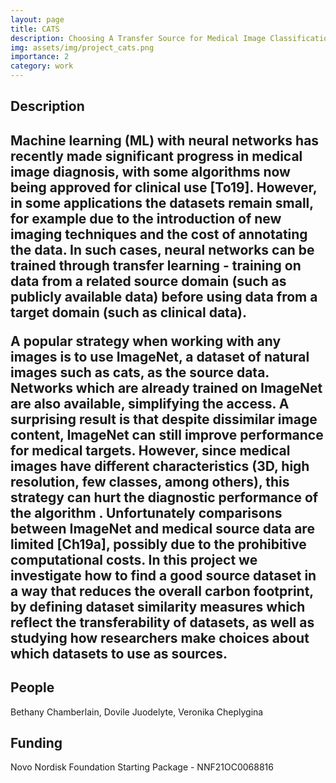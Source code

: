 ```yaml
---
layout: page
title: CATS
description: Choosing A Transfer Source for Medical Image Classification
img: assets/img/project_cats.png
importance: 2
category: work
---
```


<h2>Description<h2>
Machine learning (ML) with neural networks has recently made significant progress in medical image diagnosis, with some algorithms now being approved for clinical use [To19]. However, in some applications the datasets remain small, for example due to the introduction of new imaging techniques and the cost of annotating the data. In such cases, neural networks can be trained through transfer learning - training on data from a related source domain (such as publicly available data) before using data from a target domain (such as clinical data). 

A popular strategy when working with any images is to use ImageNet, a dataset of natural images such as cats, as the source data. Networks which are already trained on ImageNet are also available, simplifying the access. A surprising result is that despite dissimilar image content, ImageNet can still improve performance for medical targets. However, since medical images have different characteristics (3D, high resolution, few classes, among others), this strategy can hurt the diagnostic performance of the algorithm . Unfortunately comparisons between ImageNet and medical source data are limited [Ch19a], possibly due to the prohibitive computational costs. In this project we investigate how to find a good
source dataset in a way that reduces the overall carbon footprint, by defining dataset similarity measures which reflect the transferability of datasets, as well as studying how researchers make choices about which datasets to use as sources. 

<h2>People</h2>
Bethany Chamberlain, Dovile Juodelyte, Veronika Cheplygina
  
<h2>Funding</h2>
Novo Nordisk Foundation Starting Package - NNF21OC0068816
